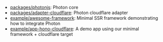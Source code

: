 - [packages/photonjs](./packages/photonjs): Photon core
- [packages/adapter-cloudflare](./packages/adapter-cloudflare): Photon cloudflare adapter
- [example/awesome-framework](./example/awesome-framework): Minimal SSR framework demonstrating how to integrate Photon
- [example/app-hono-cloudflare](./example/app-hono-cloudflare): A demo app using our minimal framework + cloudflare target
